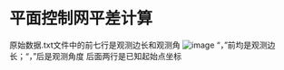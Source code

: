 # 平面控制网平差计算
原始数据.txt文件中的前七行是观测边长和观测角
![image](https://github.com/GUJGIg/Plane_control_network_adjustment/assets/113287149/cdb96400-5278-45a1-a8f3-ccae46a9656f)
“，”前均是观测边长；“，”后是观测角度
后面两行是已知起始点坐标
